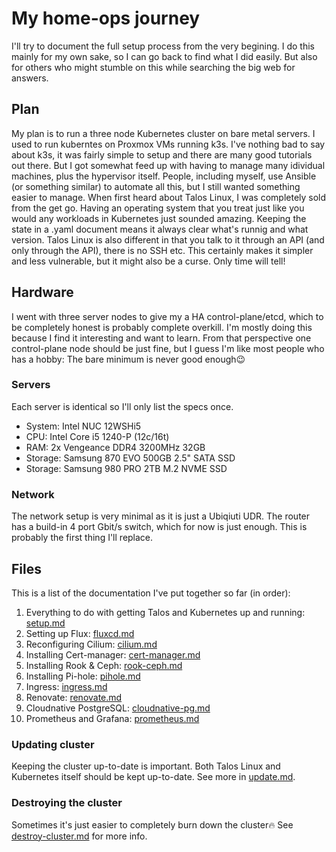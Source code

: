 # My home-ops journey

I'll try to document the full setup process from the very begining. I do this mainly for my own sake, so I can go back to find what I did easily. But also for others who might stumble on this while searching the big web for answers.

## Plan
My plan is to run a three node Kubernetes cluster on bare metal servers. I used to run kuberntes on Proxmox VMs running k3s. I've nothing bad to say about k3s, it was fairly simple to setup and there are many good tutorials out there. But I got somewhat feed up with having to manage many idividual machines, plus the hypervisor itself. People, including myself, use Ansible (or something similar) to automate all this, but I still wanted something easier to manage.
When first heard about Talos Linux, I was completely sold from the get go. Having an operating system that you treat just like you would any workloads in Kubernetes just sounded amazing. Keeping the state in a .yaml document means it always clear what's runnig and what version. Talos Linux is also different in that you talk to it through an API (and only through the API), there is no SSH etc. This certainly makes it simpler and less vulnerable, but it might also be a curse. Only time will tell! 

## Hardware
I went with three server nodes to give my a HA control-plane/etcd, which to be completely honest is probably complete overkill. I'm mostly doing this because I find it interesting and want to learn. From that perspective one control-plane node should be just fine, but I guess I'm like most people who has a hobby: The bare minimum is never good enough😉

### Servers
Each server is identical so I'll only list the specs once.
- System: Intel NUC 12WSHi5
- CPU: Intel Core i5 1240-P (12c/16t)
- RAM: 2x Vengeance DDR4 3200MHz 32GB
- Storage: Samsung 870 EVO 500GB 2.5" SATA SSD
- Storage: Samsung 980 PRO 2TB M.2 NVME SSD

### Network
The network setup is very minimal as it is just a Ubiqiuti UDR. The router has a build-in 4 port Gbit/s switch, which for now is just enough. This is probably the first thing I'll replace.

## Files
This is a list of the documentation I've put together so far (in order):

1) Everything to do with getting Talos and Kubernetes up and running: [setup.md](./setup.md)
2) Setting up Flux: [fluxcd.md](./fluxcd.md)
3) Reconfiguring Cilium: [cilium.md](./cilium.md)
4) Installing Cert-manager: [cert-manager.md](./cert-manager.md)
5) Installing Rook & Ceph: [rook-ceph.md](./rook-ceph.md)
6) Installing Pi-hole: [pihole.md](./pihole.md)
7) Ingress: [ingress.md](./ingress.md)
8) Renovate: [renovate.md](./renovate.md)
9) Cloudnative PostgreSQL: [cloudnative-pg.md](./cloudnative-pg.md)
10) Prometheus and Grafana: [prometheus.md](./prometheus.md)

### Updating cluster
Keeping the cluster up-to-date is important. Both Talos Linux and Kubernetes itself should be kept up-to-date. See more in [update.md](./update.md).

### Destroying the cluster
Sometimes it's just easier to completely burn down the cluster🔥
See [destroy-cluster.md](./destroy-cluster.md) for more info.